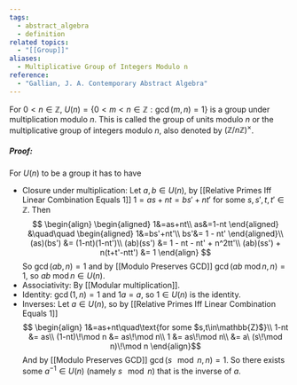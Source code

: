 ```yaml
---
tags:
  - abstract_algebra
  - definition
related topics:
  - "[[Group]]"
aliases:
  - Multiplicative Group of Integers Modulo n
reference:
  - "Gallian, J. A. Contemporary Abstract Algebra"
---
```

For $0<n\in \mathbb{Z}$, $U(n)=\{0<m<n\in\mathbb{Z}:\gcd(m,n)=1\}$ is a group under multiplication modulo $n$. This is called the group of units modulo $n$ or the multiplicative group of integers modulo $n$, also denoted by $(\mathbb{Z}/n\mathbb{Z})^\times$.
##### Proof:
For $U(n)$ to be a group it has to have
- Closure under multiplication:
	Let $a,b\in U(n)$, by [[Relative Primes Iff Linear Combination Equals 1]]
	$1=as+nt=bs'+nt'$ for some $s,s',t,t'\in\mathbb{Z}$. Then$$
	\begin{align}
		\begin{aligned}
			1&=as+nt\\
			as&=1-nt
		\end{aligned}
		&\quad\quad
		\begin{aligned}
			1&=bs'+nt'\\
			bs'&= 1 - nt'
		\end{aligned}\\
		(as)(bs') &= (1-nt)(1-nt')\\
		(ab)(ss') &= 1 - nt - nt' + n^2tt'\\
		(ab)(ss') + n(t+t'-ntt') &= 1
	\end{align}
	$$So $\gcd(ab,n) = 1$ and by [[Modulo Preserves GCD]] $\gcd(ab\ \operatorname{mod} n,n) = 1$, so $ab \ \operatorname{mod} n \in U(n)$.
- Associativity:
	By [[Modular multiplication]].
- Identity:
	$\gcd(1,n) = 1$ and $1a = a$, so $1\in U(n)$ is the identity.
- Inverses:
	Let $a\in U(n)$, so by [[Relative Primes Iff Linear Combination Equals 1]]$$
	\begin{align}
		1&=as+nt\quad\text{for some $s,t\in\mathbb{Z}$}\\
		1-nt &= as\\
		(1-nt)\!\mod n &= as\!\mod n\\
		1 &= as\!\mod n\\
		&= a\ (s\!\mod n)\!\mod n
	\end{align}$$And by [[Modulo Preserves GCD]] $\gcd(s\!\!\mod n,n)=1$. So there exists some $a^{-1}\in U(n)$ (namely $s\!\!\mod n$) that is the inverse of $a$.
